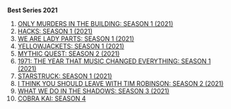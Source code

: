 **Best Series 2021**

1. [ONLY MURDERS IN THE BUILDING: SEASON 1 (2021)](https://www.rottentomatoes.com/tv/only_murders_in_the_building/s01)
2. [HACKS: SEASON 1 (2021)](https://www.rottentomatoes.com/tv/hacks/s01)
3. [WE ARE LADY PARTS: SEASON 1 (2021)](https://www.rottentomatoes.com/tv/we_are_lady_parts/s01)
4. [YELLOWJACKETS: SEASON 1 (2021)](https://www.rottentomatoes.com/tv/yellowjackets/s01)
5. [MYTHIC QUEST: SEASON 2 (2021)
](https://www.rottentomatoes.com/tv/mythic_quest/s02)
6. [1971: THE YEAR THAT MUSIC CHANGED EVERYTHING: SEASON 1 (2021)](https://www.rottentomatoes.com/tv/1971_the_year_that_music_changed_everything/s01)
7. [STARSTRUCK: SEASON 1 (2021)](https://www.rottentomatoes.com/tv/starstruck/s01)
8. [I THINK YOU SHOULD LEAVE WITH TIM ROBINSON: SEASON 2 (2021)](https://www.rottentomatoes.com/tv/i_think_you_should_leave_with_tim_robinson/s02)
9. [WHAT WE DO IN THE SHADOWS: SEASON 3 (2021)](https://www.rottentomatoes.com/tv/the_great/s02)
10. [COBRA KAI: SEASON 4](https://www.rottentomatoes.com/tv/cobra_kai/s04)